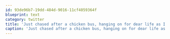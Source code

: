 ```yaml
---
id: 93de96b7-19dd-484d-9016-11cf4059364f
blueprint: text
category: twitter
title: 'Just chased after a chicken bus, hanging on for dear life as I almost got separated from the rest of our group. Then had to ride 4 to a seat'
caption: 'Just chased after a chicken bus, hanging on for dear life as I almost got separated from the rest of our group. Then had to ride 4 to a seat'
---
```

